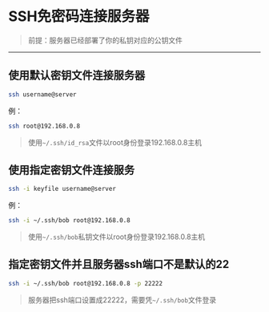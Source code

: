 # SSH免密码连接服务器

> 前提：服务器已经部署了你的私钥对应的公钥文件
---

## 使用默认密钥文件连接服务器

```bash
ssh username@server
```

例：

```bash
ssh root@192.168.0.8
```

> 使用`~/.ssh/id_rsa`文件以root身份登录192.168.0.8主机

## 使用指定密钥文件连接服务

```bash
ssh -i keyfile username@server
```

例：

```bash
ssh -i ~/.ssh/bob root@192.168.0.8
```

> 使用`~/.ssh/bob`私钥文件以root身份登录192.168.0.8主机

## 指定密钥文件并且服务器ssh端口不是默认的22

```bash
ssh -i ~/.ssh/bob root@192.168.0.8 -p 22222
```

> 服务器把ssh端口设置成22222，需要凭`~/.ssh/bob`文件登录
